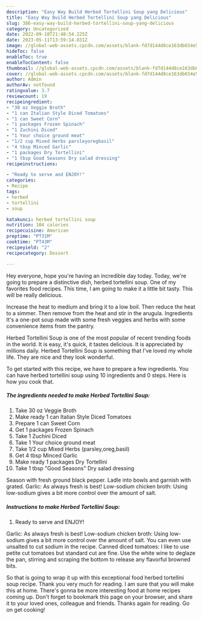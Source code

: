 ```yaml
---
description: "Easy Way Build Herbed Tortellini Soup yang Delicious"
title: "Easy Way Build Herbed Tortellini Soup yang Delicious"
slug: 386-easy-way-build-herbed-tortellini-soup-yang-delicious
category: Uncategorized
date: 2022-09-18T21:48:54.225Z
date: 2023-05-11T13:59:14.831Z
image: //global-web-assets.cpcdn.com/assets/blank-fd7d144d8ce163db654e5a02c40b08a2775adb7897d16e4062681dc7e1b2800f.png
hideToc: false
enableToc: true
enableTocContent: false
thumbnail: //global-web-assets.cpcdn.com/assets/blank-fd7d144d8ce163db654e5a02c40b08a2775adb7897d16e4062681dc7e1b2800f.png
cover: //global-web-assets.cpcdn.com/assets/blank-fd7d144d8ce163db654e5a02c40b08a2775adb7897d16e4062681dc7e1b2800f.png
author: Admin
authorAv: notfound
ratingvalue: 3.7
reviewcount: 19
recipeingredient:
- "30 oz Veggie Broth"
- "1 can Italian Style Diced Tomatoes"
- "1 can Sweet Corn"
- "1 packages Frozen Spinach"
- "1 Zuchini Diced"
- "1 Your choice ground meat"
- "1/2 cup Mixed Herbs parsleyoregbasil"
- "4 tbsp Minced Garlic"
- "1 packages Dry Tortellini"
- "1 tbsp Good Seasons Dry salad dressing"
recipeinstructions:

- "Ready to serve and ENJOY!"
categories:
- Recipe
tags:
- herbed
- tortellini
- soup

katakunci: herbed tortellini soup 
nutrition: 104 calories
recipecuisine: American
preptime: "PT31M"
cooktime: "PT43M"
recipeyield: "2"
recipecategory: Dessert

---
```



Hey everyone, hope you're having an incredible day today. Today, we're going to prepare a distinctive dish, herbed tortellini soup. One of my favorites food recipes. This time, I am going to make it a little bit tasty. This will be really delicious.

Increase the heat to medium and bring it to a low boil. Then reduce the heat to a simmer. Then remove from the heat and stir in the arugula. Ingredients It&#39;s a one-pot soup made with some fresh veggies and herbs with some convenience items from the pantry.

Herbed Tortellini Soup is one of the most popular of recent trending foods in the world. It is easy, it's quick, it tastes delicious. It is appreciated by millions daily. Herbed Tortellini Soup is something that I've loved my whole life. They are nice and they look wonderful.


To get started with this recipe, we have to prepare a few ingredients. You can have herbed tortellini soup using 10 ingredients and 0 steps. Here is how you cook that.

<!--inarticleads1-->

##### The ingredients needed to make Herbed Tortellini Soup:

1. Take 30 oz Veggie Broth
1. Make ready 1 can Italian Style Diced Tomatoes
1. Prepare 1 can Sweet Corn
1. Get 1 packages Frozen Spinach
1. Take 1 Zuchini Diced
1. Take 1 Your choice ground meat
1. Take 1/2 cup Mixed Herbs (parsley,oreg,basil)
1. Get 4 tbsp Minced Garlic
1. Make ready 1 packages Dry Tortellini
1. Take 1 tbsp &#34;Good Seasons&#34; Dry salad dressing


Season with fresh ground black pepper. Ladle into bowls and garnish with grated. Garlic: As always fresh is best! Low-sodium chicken broth: Using low-sodium gives a bit more control over the amount of salt. 

<!--inarticleads2-->

##### Instructions to make Herbed Tortellini Soup:


1. Ready to serve and ENJOY!

Garlic: As always fresh is best! Low-sodium chicken broth: Using low-sodium gives a bit more control over the amount of salt. You can even use unsalted to cut sodium in the recipe. Canned diced tomatoes: I like to use petite cut tomatoes but standard cut are fine. Use the white wine to deglaze the pan, stirring and scraping the bottom to release any flavorful browned bits. 

So that is going to wrap it up with this exceptional food herbed tortellini soup recipe. Thank you very much for reading. I am sure that you will make this at home. There's gonna be more interesting food at home recipes coming up. Don't forget to bookmark this page on your browser, and share it to your loved ones, colleague and friends. Thanks again for reading. Go on get cooking!
